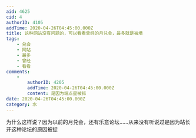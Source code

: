 ```yaml
---
aid: 4625
cid: 4
authorID: 4105
addTime: 2020-04-26T04:45:00.000Z
title: 这种网站没有问题的，可以看看曾经的月兑会，最多就是被墙
tags:
    - 兑会
    - 网站
    - 最多
    - 曾经
    - 看看
comments:
    -
        authorID: 4205
        addTime: 2020-04-26T04:45:00.000Z
        content: 是因为端点星被抓
date: 2020-04-26T04:45:00.000Z
category: 水
---
```


为什么这样说？因为以前的月兑会，还有乐意论坛……从来没有听说过是因为站长开这种论坛的原因被捉
